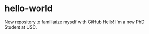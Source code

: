 # hello-world
New repository to familiarize myself with GitHub
Hello! I'm a new PhD Student at USC. 
